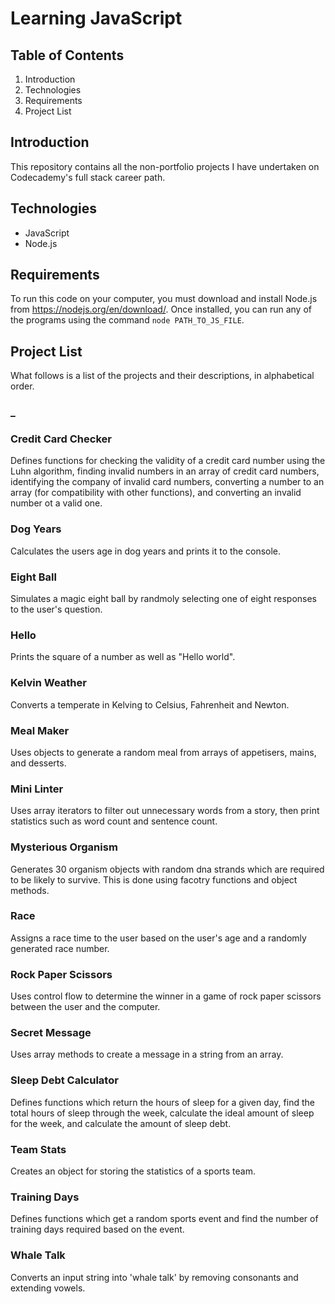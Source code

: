 # Learning JavaScript
## Table of Contents
1. Introduction
2. Technologies
3. Requirements
4. Project List
## Introduction
This repository contains all the non-portfolio projects I have undertaken on Codecademy's full stack career path.
## Technologies
- JavaScript
- Node.js
## Requirements
To run this code on your computer, you must download and install Node.js from https://nodejs.org/en/download/. Once installed, you can run any of the programs using the command `node PATH_TO_JS_FILE`.
## Project List
What follows is a list of the projects and their descriptions, in alphabetical order.
### _
### Credit Card Checker
Defines functions for checking the validity of a credit card number using the Luhn algorithm, finding invalid numbers in an array of credit card numbers, identifying the company of invalid card numbers, converting a number to an array (for compatibility with other functions), and converting an invalid number ot a valid one.
### Dog Years
Calculates the users age in dog years and prints it to the console.
### Eight Ball
Simulates a magic eight ball by randmoly selecting one of eight responses to the user's question.
### Hello
Prints the square of a number as well as "Hello world".
### Kelvin Weather
Converts a temperate in Kelving to Celsius, Fahrenheit and Newton.
### Meal Maker
Uses objects to generate a random meal from arrays of appetisers, mains, and desserts.
### Mini Linter 
Uses array iterators to filter out unnecessary words from a story, then print statistics such as word count and sentence count.
### Mysterious Organism
Generates 30 organism objects with random dna strands which are required to be likely to survive. This is done using facotry functions and object methods.
### Race
Assigns a race time to the user based on the user's age and a randomly generated race number.
### Rock Paper Scissors
Uses control flow to determine the winner in a game of rock paper scissors between the user and the computer.
### Secret Message
Uses array methods to create a message in a string from an array.
### Sleep Debt Calculator
Defines functions which return the hours of sleep for a given day, find the total hours of sleep through the week, calculate the ideal amount of sleep for the week, and calculate the amount of sleep debt.
### Team Stats
Creates an object for storing the statistics of a sports team.
### Training Days
Defines functions which get a random sports event and find the number of training days required based on the event.
### Whale Talk
Converts an input string into 'whale talk' by removing consonants and extending vowels.

